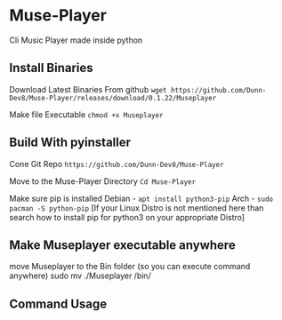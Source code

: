 # Muse-Player
Cli Music Player made inside python

## Install Binaries
Download Latest Binaries From github
`wget https://github.com/Dunn-Dev8/Muse-Player/releases/download/0.1.22/Museplayer`

Make file Executable
`chmod +x Museplayer`

## Build With pyinstaller
Cone Git Repo
`https://github.com/Dunn-Dev8/Muse-Player`

Move to the Muse-Player Directory
`Cd Muse-Player`

Make sure pip is installed
Debian - `apt install python3-pip`
Arch - `sudo pacman -S python-pip`
[If your Linux Distro is not mentioned here than search how to install pip for python3 on your appropriate Distro]

## Make Museplayer executable anywhere
move Museplayer to the Bin folder (so you can execute command anywhere)
sudo mv ./Museplayer /bin/


## Command Usage


